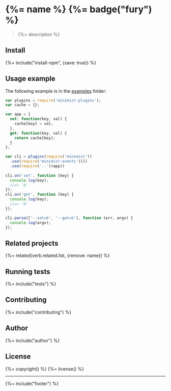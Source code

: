# {%= name %} {%= badge("fury") %}

> {%= description %}

## Install
{%= include("install-npm", {save: true}) %}

## Usage example

The following example is in the [examples](./examples/namespaces.js) folder:

```js
var plugins = require('minimist-plugins');
var cache = {};

var app = {
  set: function(key, val) {
    cache[key] = val;
  },
  get: function(key, val) {
    return cache[key];
  }
};

var cli = plugins(require('minimist'))
  .use(require('minimist-events')())
  .use(require('..')(app))
  
cli.on('set', function (key) {
  console.log(key);
  //=> 'b'
});
cli.on('get', function (key) {
  console.log(key);
  //=> 'b'
});

cli.parse(['--set=b', '--get=b'], function (err, argv) {
  console.log(argv);
});
```

## Related projects
{%= related(verb.related.list, {remove: name}) %}  

## Running tests
{%= include("tests") %}

## Contributing
{%= include("contributing") %}

## Author
{%= include("author") %}

## License
{%= copyright() %}
{%= license() %}

***

{%= include("footer") %}
